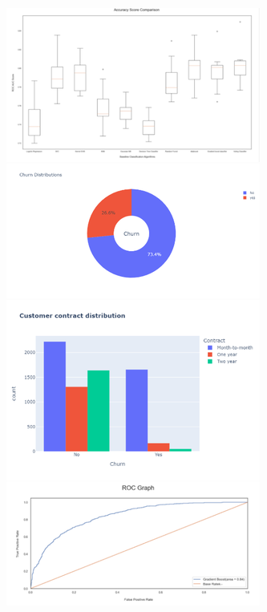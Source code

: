 ![alt text](https://github.com/Shashank-sharma0401/Telecom-Predictive-Churn-Analysis/blob/main/output/Accuracy%20score%20comparison.PNG)
![alt text](https://github.com/Shashank-sharma0401/Telecom-Predictive-Churn-Analysis/blob/main/output/Churn%20Distribution.png)
![alt text](https://github.com/Shashank-sharma0401/Telecom-Predictive-Churn-Analysis/blob/main/output/Contract%20distribution.png)
![alt text](https://github.com/Shashank-sharma0401/Telecom-Predictive-Churn-Analysis/blob/main/output/Gradient%20boost.PNG)
